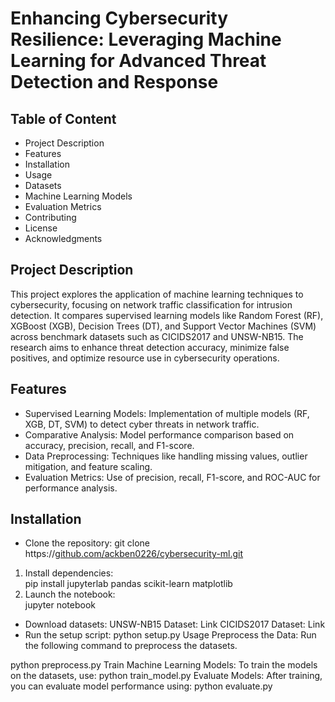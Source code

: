 # Enhancing Cybersecurity Resilience: Leveraging Machine Learning for Advanced Threat Detection and Response
## Table of Content
- Project Description
- Features
- Installation
- Usage
- Datasets
- Machine Learning Models
- Evaluation Metrics
- Contributing
- License
- Acknowledgments
## Project Description
This project explores the application of machine learning techniques to cybersecurity, focusing on network traffic classification for intrusion detection. It compares supervised learning models like Random Forest (RF), XGBoost (XGB), Decision Trees (DT), and Support Vector Machines (SVM) across benchmark datasets such as CICIDS2017 and UNSW-NB15. The research aims to enhance threat detection accuracy, minimize false positives, and optimize resource use in cybersecurity operations.
## Features
- Supervised Learning Models: Implementation of multiple models (RF, XGB, DT, SVM) to detect cyber threats in network traffic.
- Comparative Analysis: Model performance comparison based on accuracy, precision, recall, and F1-score.
- Data Preprocessing: Techniques like handling missing values, outlier mitigation, and feature scaling.
- Evaluation Metrics: Use of precision, recall, F1-score, and ROC-AUC for performance analysis.
## Installation
- Clone the repository:
git clone https://[github.com/ackben0226/cybersecurity-ml.git](https://github.com/ackben0226/MLCybersecutity/blob/main/ML%20Cybersecurity%20project/Final_CICIDS2017%20(3).ipynb)
1. Install dependencies:
<br/> pip install jupyterlab pandas scikit-learn matplotlib
2. Launch the notebook:
<br/> jupyter notebook
- Download datasets:
UNSW-NB15 Dataset: Link
CICIDS2017 Dataset: Link
- Run the setup script:
python setup.py
Usage
Preprocess the Data: Run the following command to preprocess the datasets.

python preprocess.py
Train Machine Learning Models: To train the models on the datasets, use:
python train_model.py
Evaluate Models: After training, you can evaluate model performance using:
python evaluate.py

